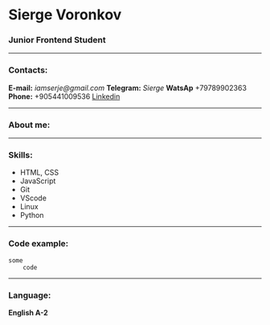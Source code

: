 # Sierge Voronkov
### Junior Frontend Student
---
### Contacts:
**E-mail:** _iamserje@gmail.com_
**Telegram:** _Sierge_
**WatsAp** +79789902363
**Phone:** +905441009536
[Linkedin](https://www.linkedin.com/in/sv-or-919179258)
***
### About me:
---
### Skills:
* HTML, CSS
* JavaScript
* Git
* VScode
* Linux
* Python
---
### Code example:
```
some
    code
```
---
### Language:
**English A-2**
